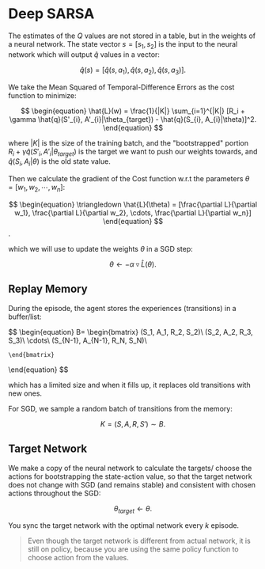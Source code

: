 # Deep SARSA

The estimates of the $Q$ values are not stored in a table, but in the weights of a neural network. The state vector $s = [s_1, s_2]$ is the input to the neural network which will output $\hat{q}$ values in a vector:

$$
\begin{equation}
    \hat{q}(s) = [\hat{q}(s,a_1), \hat{q}(s,a_2), \hat{q}(s,a_3)].
\end{equation}
$$

We take the Mean Squared of Temporal-Difference Errors as the cost function to minimize:

$$
\begin{equation}
    \hat{L}(w) = \frac{1}{|K|} \sum_{i=1}^{|K|} [R_i + \gamma \hat{q}(S'_{i}, A'_{i}|\theta_{target}) - \hat{q}(S_{i}, A_{i}|\theta)]^2.
\end{equation}
$$

where $|K|$ is the size of the training batch, and the "bootstrapped" portion $R_i + \gamma \hat{q}(S'_{i}, A'_{i}|\theta_{target})$ is the target we want to push our weights towards, and $\hat{q}(S_{i}, A_{i}|\theta)$ is the old state value.

Then we calculate the gradient of the Cost function w.r.t the parameters $\theta = [w_1, w_2, \cdots, w_n]$:

$$
\begin{equation}
    \triangledown \hat{L}(\theta) = [\frac{\partial L}{\partial w_1}, \frac{\partial L}{\partial w_2}, \cdots, \frac{\partial L}{\partial w_n}]
\end{equation}
$$.

which we will use to update the weights $\theta$ in a SGD step:

$$
\begin{equation}
    \theta \leftarrow - \alpha \triangledown \hat{L}(\theta).
\end{equation}
$$

## Replay Memory

During the episode, the agent stores the experiences (transitions) in a buffer/list:

$$
\begin{equation} 
B=
    \begin{bmatrix}
    (S_1, A_1, R_2, S_2)\\ 
    (S_2, A_2, R_3, S_3)\\ 
    \cdots\\ 
    (S_{N-1}, A_{N-1}, R_N, S_N)\\ 

    \end{bmatrix}
\end{equation}
$$

which has a limited size and when it fills up, it replaces old transitions with new ones.

For SGD, we sample a random batch of transitions from the memory:

$$
\begin{equation}
    K = (S, A, R, S') \sim B.
\end{equation}
$$

## Target Network

We make a copy of the neural network to calculate the targets/ choose the actions for bootstrapping the state-action value, so that the target network does not change with SGD (and remains stable) and consistent with chosen actions throughout the SGD:

$$
\begin{equation}
    \theta_{target} \leftarrow \theta.
\end{equation}
$$

You sync the target network with the optimal network every $k$ episode.

> Even though the target network is different from actual network, it is still on policy, because you are using the same policy function to choose action from the values.